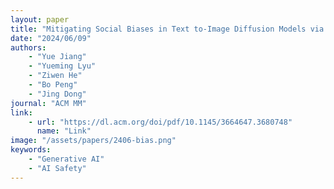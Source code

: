```yaml
---
layout: paper
title: "Mitigating Social Biases in Text to-Image Diffusion Models via Linguistic-Aligned Attention Guidance"
date: "2024/06/09"
authors: 
    - "Yue Jiang"
    - "Yueming Lyu"
    - "Ziwen He"
    - "Bo Peng"
    - "Jing Dong"
journal: "ACM MM"
link:
    - url: "https://dl.acm.org/doi/pdf/10.1145/3664647.3680748"
      name: "Link"
image: "/assets/papers/2406-bias.png"
keywords:
    - "Generative AI"
    - "AI Safety"
---
```


<!-- 
Speech Technology  
Generative AI 
Multimodal AI  
Embodied Intelligence 
AI Safety  
Medical AI 
Data Intelligence-->